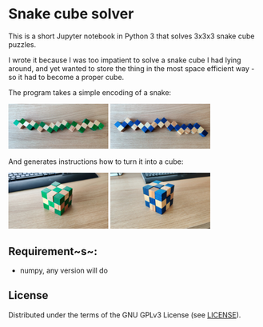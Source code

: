 # Snake cube solver

This is a short Jupyter notebook in Python 3 that solves 3x3x3 snake cube puzzles.

I wrote it because I was too impatient to solve a snake cube I had lying around, and yet wanted to store the thing in the most space efficient way - so it had to become a proper cube.

The program takes a simple encoding of a snake:

<img src="./images/green_snake.jpg" alt="drawing" title="Green Snake" width="200"/> <img src="./images/blue_snake.jpg" alt="drawing" title="Blue Snake" width="200"/>

And generates instructions how to turn it into a cube:

<img src="./images/green_cube.jpg" alt="drawing" title="Green Snake" width="200"/> <img src="./images/blue_cube.jpg" alt="drawing" title="Blue Snake" width="200"/>

## Requirement~s~:
- numpy, any version will do

## License

Distributed under the terms of the GNU GPLv3 License (see [LICENSE](LICENSE)).
